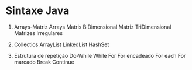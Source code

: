 # Sintaxe Java
1. Arrays-Matriz 
    Arrays
    Matris BiDimensional
    Matriz TriDimensional
    Matrizes Irregulares
    
2. Collectios
    ArrayList
    LinkedList
    HashSet
    
3. Estrutura de repetição
    Do-While
    While
    For
    For encadeado
    For each
    For marcado
    Break
    Continue
